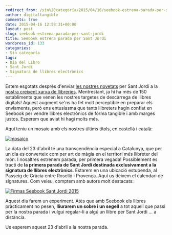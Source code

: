 ```yaml
---
redirect_from: /sin%20categoría/2015/04/16/seebook-estrena-parada-per-sant-jordi.html
author: digitaltangible
comments: true
date: 2015-04-16 12:58:31+00:00
layout: post
slug: seebook-estrena-parada-per-sant-jordi
title: Seebook estrena parada per Sant Jordi
wordpress_id: 133
categories:
- Sin categoría
tags:
- Día del Libro
- Sant Jordi
- Signatura de llibres electrònics
---
```


Estem esgotats després d'enviar [les nostres novetats](https://www.digitaltangible.com/catalog?n=true) per Sant Jordi a la [nostra creixent xarxa de llibreries](http://www.seebook.eu/librerias.html#0). Mentrestant, ja hi ha més de 150 establiments que venen les nostres targetes de descàrrega de llibres digitals! Aquest augment se'ns ha fet molt perceptible en preparar els enviaments, però ens entusiasma que tants llibreters hagin confiat en Seebook per vendre llibres electrònics de forma tangible i amb marges justos. Esperem que aviat hi hagi molts més.

Aquí teniu un mosaic amb els nostres últims títols, en castellà i català:

[![mosaico](https://seebookblog.files.wordpress.com/2015/04/mosaico.png?w=251)](https://seebookblog.files.wordpress.com/2015/04/mosaico.png)

La data del 23 d'abril té una transcendència especial a Catalunya, que per un dia es converteix com per art de màgia en el territori més llibreter del món. I nosaltres estrenem parada, per primera vegada! Possiblement es tracti de **la primera parada de Sant Jordi destinada exclusivament a la signatura de llibres electrònics**. Estarem en una ubicació estupenda, al Passeig de Gràcia entre Roselló i Provença. Aquí us deixem el calendari de signatures. Com veieu, comptem amb autors molt destacats:

[![Firmas Seebook Sant Jordi 2015](https://seebookblog.files.wordpress.com/2015/04/firmas-sant-jordi.png?w=300)](https://seebookblog.files.wordpress.com/2015/04/firmas-sant-jordi.png)


Aquest dia farem un experiment. Atès que amb Seebook els llibres pràcticament no pesen, **lliurarem un sobre i un segell** a tot aquell que passi per la nostra parada i vulgui regalar-li a algú un llibre per Sant Jordi ... a distància.

Us esperem aquest 23 d'abril a la nostra parada.

